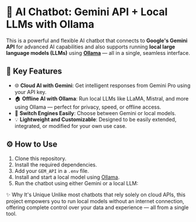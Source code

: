 # 🤖 AI Chatbot: Gemini API + Local LLMs with Ollama

This is a powerful and flexible AI chatbot that connects to **Google's Gemini API** for advanced AI capabilities and also supports running **local large language models (LLMs)** using **[Ollama](https://ollama.com)** — all in a single, seamless interface.

## 🚀 Key Features

- 🌐 **Cloud AI with Gemini**: Get intelligent responses from Gemini Pro using your API key.
- 🏠 **Offline AI with Ollama**: Run local LLMs like LLaMA, Mistral, and more using Ollama — perfect for privacy, speed, or offline access.
- 🔄 **Switch Engines Easily**: Choose between Gemini or local models.
- 💡 **Lightweight and Customizable**: Designed to be easily extended, integrated, or modified for your own use case.

## ⚙️ How to Use

1. Clone this repository.
2. Install the required dependencies.
3. Add your `GEM_API` in a `.env` file.
4. Install and start a local model using [Ollama](https://ollama.com).
5. Run the chatbot using either Gemini or a local LLM:

✨ Why It's Unique
Unlike most chatbots that rely solely on cloud APIs, this project empowers you to run local models without an internet connection, 
offering complete control over your data and experience — all from a single tool.
